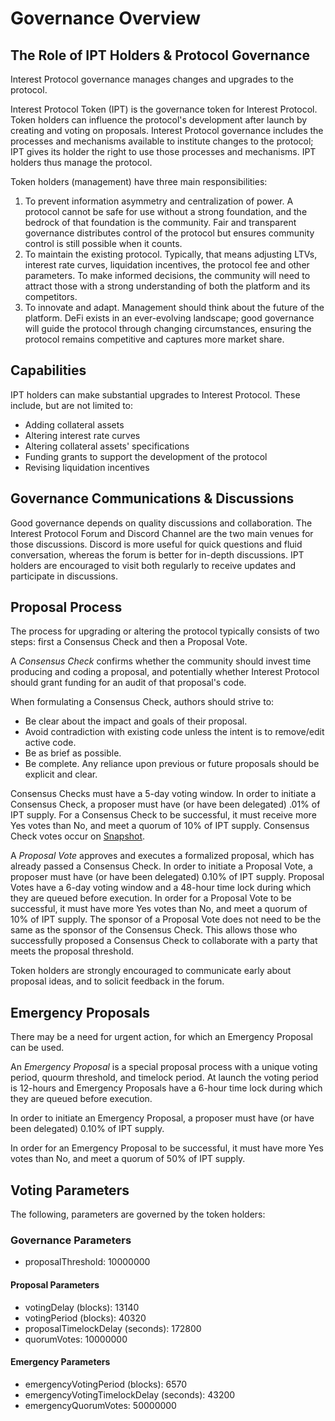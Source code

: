 # Governance Overview

## The Role of IPT Holders & Protocol Governance 
Interest Protocol governance manages changes and upgrades to the protocol. 

Interest Protocol Token (IPT) is the governance token for Interest Protocol. Token holders can influence the protocol's development after launch by creating and voting on proposals. Interest Protocol governance includes the processes and mechanisms available to institute changes to the protocol; IPT gives its holder the right to use those processes and mechanisms. IPT holders thus manage the protocol.

Token holders (management) have three main responsibilities: 
1. To prevent information asymmetry and centralization of power. A protocol cannot be safe for use without a strong foundation, and the bedrock of that foundation is the community. Fair and transparent governance distributes control of the protocol but ensures community control is still possible when it counts.
2. To maintain the existing protocol. Typically, that means adjusting LTVs, interest rate curves, liquidation incentives, the protocol fee and other parameters. To make informed decisions, the community will need to attract those with a strong understanding of both the platform and its competitors.
3. To innovate and adapt. Management should think about the future of the platform. DeFi exists in an ever-evolving landscape; good governance will guide the protocol through changing circumstances, ensuring the protocol remains competitive and captures more market share.

## Capabilities

IPT holders can make substantial upgrades to Interest Protocol. These include, but are not limited to:

- Adding collateral assets
- Altering interest rate curves
- Altering collateral assets' specifications
- Funding grants to support the development of the protocol
- Revising liquidation incentives

## Governance Communications & Discussions
Good governance depends on quality discussions and collaboration. The Interest Protocol Forum and Discord Channel are the two main venues for those discussions. Discord is more useful for quick questions and fluid conversation, whereas the forum is better for in-depth discussions. IPT holders are encouraged to visit both regularly to receive updates and participate in discussions.

## Proposal Process
The process for upgrading or altering the protocol typically consists of two steps: first a Consensus Check and then a Proposal Vote.

A *Consensus Check* confirms whether the community should invest time producing and coding a proposal, and potentially whether Interest Protocol should grant funding for an audit of that proposal's code.

When formulating a Consensus Check, authors should strive to:

- Be clear about the impact and goals of their proposal.
- Avoid contradiction with existing code unless the intent is to remove/edit active code.
- Be as brief as possible.
- Be complete. Any reliance upon previous or future proposals should be explicit and clear.

Consensus Checks must have a 5-day voting window. In order to initiate a Consensus Check, a proposer must have (or have been delegated) .01% of IPT supply. For a Consensus Check to be successful, it must receive more Yes votes than No, and meet a quorum of 10% of IPT supply. Consensus Check votes occur on [Snapshot](https://snapshot.org/#/).

A *Proposal Vote* approves and executes a formalized proposal, which has already passed a Consensus Check. In order to initiate a Proposal Vote, a proposer must have (or have been delegated) 0.10% of IPT supply. Proposal Votes have a 6-day voting window and a 48-hour time lock during which they are queued before execution. In order for a Proposal Vote to be successful, it must have more Yes votes than No, and meet a quorum of 10% of IPT supply. The sponsor of a Proposal Vote does not need to be the same as the sponsor of the Consensus Check. This allows those who successfully proposed a Consensus Check to collaborate with a party that meets the proposal threshold.

Token holders are strongly encouraged to communicate early about proposal ideas, and to solicit feedback in the forum. 

## Emergency Proposals

There may be a need for urgent action, for which an Emergency Proposal can be used.

An *Emergency Proposal* is a special proposal process with a unique voting period, quourm threshold, and timelock period. At launch the voting period is 12-hours and Emergency Proposals have a 6-hour time lock during which they are queued before execution.

In order to initiate an Emergency Proposal, a proposer must have (or have been delegated) 0.10% of IPT supply.

In order for an Emergency Proposal to be successful, it must have more Yes votes than No, and meet a quorum of 50% of IPT supply.


## Voting Parameters
The following, parameters are governed by the token holders:

### Governance Parameters
* proposalThreshold: 10000000

#### Proposal Parameters
* votingDelay (blocks): 13140
* votingPeriod (blocks): 40320
* proposalTimelockDelay (seconds): 172800
* quorumVotes: 10000000

#### Emergency Parameters
* emergencyVotingPeriod (blocks): 6570
* emergencyVotingTimelockDelay (seconds): 43200
* emergencyQuorumVotes: 50000000
